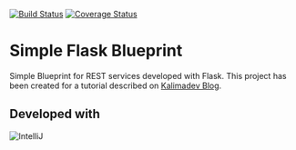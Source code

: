 [![Build Status](https://travis-ci.org/Kalimaha/simple_flask_blueprint.svg?branch=master)](https://travis-ci.org/Kalimaha/simple_flask_blueprint)
[![Coverage Status](https://coveralls.io/repos/Kalimaha/simple_flask_blueprint/badge.svg?branch=master)](https://coveralls.io/r/Kalimaha/simple_flask_blueprint?branch=master)

# Simple Flask Blueprint
Simple Blueprint for REST services developed with Flask. This project has been created for a tutorial described on [Kalimadev Blog](http://wp.me/p61qQI-s).

Developed with 
--------------
![IntelliJ](http://www.jetbrains.com/idea/docs/logo_intellij_idea.png)
